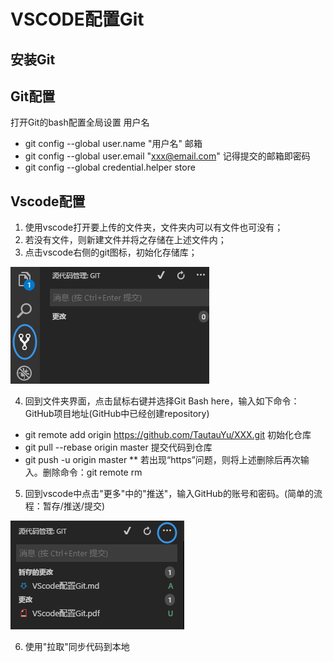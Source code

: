 # VSCODE配置Git
## 安装Git
## Git配置
打开Git的bash配置全局设置
用户名
* git config --global user.name "用户名"
邮箱
* git config --global user.email "xxx@email.com"
记得提交的邮箱即密码
* git config --global credential.helper store

## Vscode配置
1. 使用vscode打开要上传的文件夹，文件夹内可以有文件也可没有；
2. 若没有文件，则新建文件并将之存储在上述文件内；
3. 点击vscode右侧的git图标，初始化存储库；

![Git](https://github.com/TautauYu/vscode-test/raw/master/Images/Git.png)

4. 回到文件夹界面，点击鼠标右键并选择Git Bash here，输入如下命令：
GitHub项目地址(GitHub中已经创建repository)
* git remote add origin https://github.com/TautauYu/XXX.git
初始化仓库
* git pull --rebase origin master
提交代码到仓库
* git push -u origin master
** 若出现“https”问题，则将上述删除后再次输入。删除命令：git remote rm 
5. 回到vscode中点击"更多"中的"推送"，输入GitHub的账号和密码。(简单的流程：暂存/推送/提交)

![More](https://github.com/TautauYu/vscode-test/raw/master/Images/More.png)

6. 使用"拉取"同步代码到本地